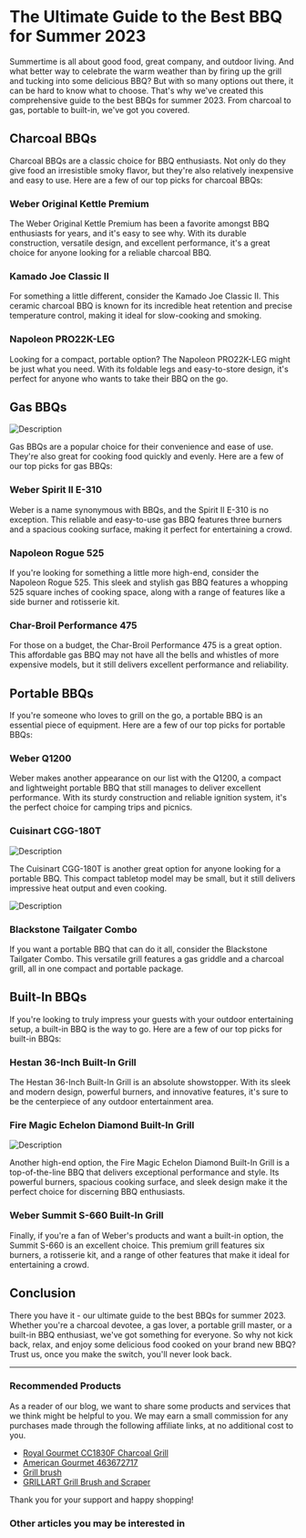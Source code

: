 # The Ultimate Guide to the Best BBQ for Summer 2023

Summertime is all about good food, great company, and outdoor living. And what better way to celebrate the warm weather than by firing up the grill and tucking into some delicious BBQ? But with so many options out there, it can be hard to know what to choose. That's why we've created this comprehensive guide to the best BBQs for summer 2023. From charcoal to gas, portable to built-in, we've got you covered.

## Charcoal BBQs

Charcoal BBQs are a classic choice for BBQ enthusiasts. Not only do they give food an irresistible smoky flavor, but they're also relatively inexpensive and easy to use. Here are a few of our top picks for charcoal BBQs:

### Weber Original Kettle Premium

The Weber Original Kettle Premium has been a favorite amongst BBQ enthusiasts for years, and it's easy to see why. With its durable construction, versatile design, and excellent performance, it's a great choice for anyone looking for a reliable charcoal BBQ.

### Kamado Joe Classic II

For something a little different, consider the Kamado Joe Classic II. This ceramic charcoal BBQ is known for its incredible heat retention and precise temperature control, making it ideal for slow-cooking and smoking.

### Napoleon PRO22K-LEG

Looking for a compact, portable option? The Napoleon PRO22K-LEG might be just what you need. With its foldable legs and easy-to-store design, it's perfect for anyone who wants to take their BBQ on the go.

## Gas BBQs

![Description](/image_data_1.jpg)

Gas BBQs are a popular choice for their convenience and ease of use. They're also great for cooking food quickly and evenly. Here are a few of our top picks for gas BBQs:

### Weber Spirit II E-310

Weber is a name synonymous with BBQs, and the Spirit II E-310 is no exception. This reliable and easy-to-use gas BBQ features three burners and a spacious cooking surface, making it perfect for entertaining a crowd.

### Napoleon Rogue 525

If you're looking for something a little more high-end, consider the Napoleon Rogue 525. This sleek and stylish gas BBQ features a whopping 525 square inches of cooking space, along with a range of features like a side burner and rotisserie kit.

### Char-Broil Performance 475

For those on a budget, the Char-Broil Performance 475 is a great option. This affordable gas BBQ may not have all the bells and whistles of more expensive models, but it still delivers excellent performance and reliability.

## Portable BBQs

If you're someone who loves to grill on the go, a portable BBQ is an essential piece of equipment. Here are a few of our top picks for portable BBQs:

### Weber Q1200

Weber makes another appearance on our list with the Q1200, a compact and lightweight portable BBQ that still manages to deliver excellent performance. With its sturdy construction and reliable ignition system, it's the perfect choice for camping trips and picnics.

### Cuisinart CGG-180T

![Description](/image_data_4.jpg)

The Cuisinart CGG-180T is another great option for anyone looking for a portable BBQ. This compact tabletop model may be small, but it still delivers impressive heat output and even cooking.

![Description](/image_data_2.jpg)

### Blackstone Tailgater Combo

If you want a portable BBQ that can do it all, consider the Blackstone Tailgater Combo. This versatile grill features a gas griddle and a charcoal grill, all in one compact and portable package.

## Built-In BBQs

If you're looking to truly impress your guests with your outdoor entertaining setup, a built-in BBQ is the way to go. Here are a few of our top picks for built-in BBQs:

### Hestan 36-Inch Built-In Grill

The Hestan 36-Inch Built-In Grill is an absolute showstopper. With its sleek and modern design, powerful burners, and innovative features, it's sure to be the centerpiece of any outdoor entertainment area.

### Fire Magic Echelon Diamond Built-In Grill

![Description](/image_data_3.jpg)

Another high-end option, the Fire Magic Echelon Diamond Built-In Grill is a top-of-the-line BBQ that delivers exceptional performance and style. Its powerful burners, spacious cooking surface, and sleek design make it the perfect choice for discerning BBQ enthusiasts.

### Weber Summit S-660 Built-In Grill

Finally, if you're a fan of Weber's products and want a built-in option, the Summit S-660 is an excellent choice. This premium grill features six burners, a rotisserie kit, and a range of other features that make it ideal for entertaining a crowd.

## Conclusion

There you have it - our ultimate guide to the best BBQs for summer 2023. Whether you're a charcoal devotee, a gas lover, a portable grill master, or a built-in BBQ enthusiast, we've got something for everyone. So why not kick back, relax, and enjoy some delicious food cooked on your brand new BBQ? Trust us, once you make the switch, you'll never look back.

---

### Recommended Products

As a reader of our blog, we want to share some products and services that we think might be helpful to you. We may earn a small commission for any purchases made through the following affiliate links, at no additional cost to you.

- [Royal Gourmet CC1830F Charcoal Grill](https://amzn.to/3NzkgYV)
- [American Gourmet 463672717  ](https://amzn.to/41TbitP)
- [Grill brush](https://amzn.to/44gZwef)
- [GRILLART Grill Brush and Scraper](https://amzn.to/3LK2f8D)

Thank you for your support and happy shopping!
### Other articles you may be interested in


